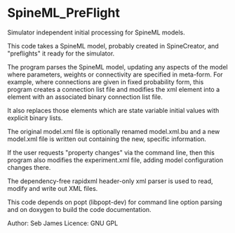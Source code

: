 SpineML_PreFlight
=================

Simulator independent initial processing for SpineML models.

This code takes a SpineML model, probably created in SpineCreator, and
"preflights" it ready for the simulator.

The program parses the SpineML model, updating any aspects of the
model where parameters, weights or connectivity are specified in
meta-form. For example, where connections are given in fixed
probability form, this program creates a connection list file and
modifies the <FixedProbabilityConnection> xml element into a
<ConnectionList> element with an associated binary connection list
file.

It also replaces those <Property> elements which are state variable
initial values with explicit binary lists.

The original model.xml file is optionally renamed model.xml.bu and a
new model.xml file is written out containing the new, specific
information.

If the user requests "property changes" via the command line, then
this program also modifies the experiment.xml file, adding model
configuration changes there.

The dependency-free rapidxml header-only xml parser is used to read,
modify and write out XML files.

This code depends on popt (libpopt-dev) for command line option
parsing and on doxygen to build the code documentation.

Author: Seb James
Licence: GNU GPL
